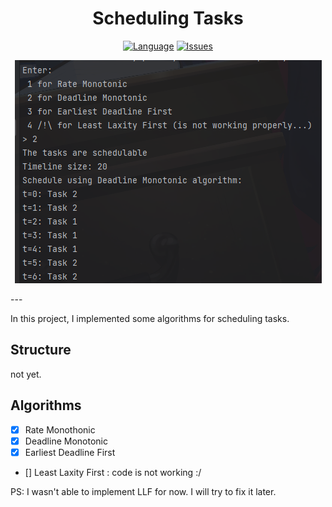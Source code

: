 
<div align="center">

<H1>Scheduling Tasks</H1>

</div>

<div align="center">

[![Language][langue-shield]][issues-url]
[![Issues][issues-shield]][issues-url]

![img_1.png](img_1.png)

</div>
---

In this project, I implemented some algorithms for scheduling tasks.

## Structure

not yet.

## Algorithms

- [x] Rate Monothonic
- [x] Deadline Monotonic
- [x] Earliest Deadline First
- [] Least Laxity First : code is not working :/

PS: I wasn't able to implement LLF for now. I will try to fix it later.



<!-- MARKDOWN LINKS & IMAGES -->
[langue-shield]: https://img.shields.io/badge/Language-C++-lightblue.svg?style=for-the-badge&logo=c%2B%2B
[issues-url]: https://github.com/PhantHive/scheduling-tasks/issues/
[issues-shield]: https://img.shields.io/github/issues/PhantHive/scheduling-tasks?style=for-the-badge

